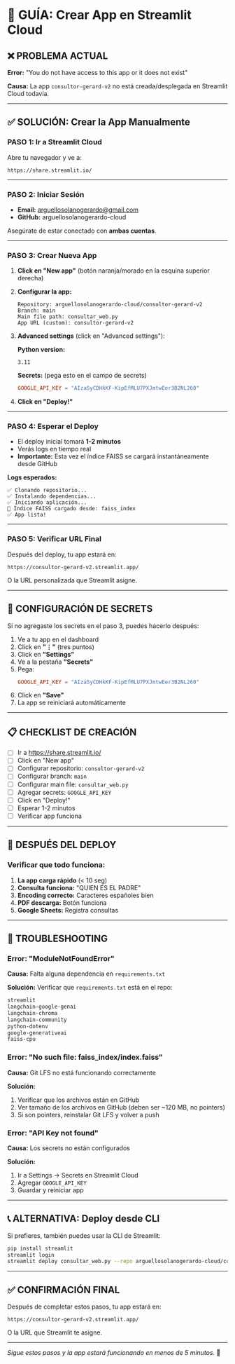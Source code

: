 # 🚀 GUÍA: Crear App en Streamlit Cloud

## ❌ PROBLEMA ACTUAL

**Error:** "You do not have access to this app or it does not exist"

**Causa:** La app `consultor-gerard-v2` no está creada/desplegada en Streamlit Cloud todavía.

---

## ✅ SOLUCIÓN: Crear la App Manualmente

### **PASO 1: Ir a Streamlit Cloud**

Abre tu navegador y ve a:
```
https://share.streamlit.io/
```

---

### **PASO 2: Iniciar Sesión**

- **Email:** arguellosolanogerardo@gmail.com
- **GitHub:** arguellosolanogerardo-cloud

Asegúrate de estar conectado con **ambas cuentas**.

---

### **PASO 3: Crear Nueva App**

1. **Click en "New app"** (botón naranja/morado en la esquina superior derecha)

2. **Configurar la app:**

   ```
   Repository: arguellosolanogerardo-cloud/consultor-gerard-v2
   Branch: main
   Main file path: consultar_web.py
   App URL (custom): consultor-gerard-v2
   ```

3. **Advanced settings** (click en "Advanced settings"):

   **Python version:**
   ```
   3.11
   ```

   **Secrets:** (pega esto en el campo de secrets)
   ```toml
   GOOGLE_API_KEY = "AIzaSyCDHkKF-KipEfMLU7PXJmtwEer3B2NL260"
   ```

4. **Click en "Deploy!"**

---

### **PASO 4: Esperar el Deploy**

- El deploy inicial tomará **1-2 minutos**
- Verás logs en tiempo real
- **Importante:** Esta vez el índice FAISS se cargará instantáneamente desde GitHub

**Logs esperados:**
```
✅ Clonando repositorio...
✅ Instalando dependencias...
✅ Iniciando aplicación...
💾 Índice FAISS cargado desde: faiss_index
✅ App lista!
```

---

### **PASO 5: Verificar URL Final**

Después del deploy, tu app estará en:
```
https://consultor-gerard-v2.streamlit.app/
```

O la URL personalizada que Streamlit asigne.

---

## 🔐 CONFIGURACIÓN DE SECRETS

Si no agregaste los secrets en el paso 3, puedes hacerlo después:

1. Ve a tu app en el dashboard
2. Click en **"⋮"** (tres puntos)
3. Click en **"Settings"**
4. Ve a la pestaña **"Secrets"**
5. Pega:
   ```toml
   GOOGLE_API_KEY = "AIzaSyCDHkKF-KipEfMLU7PXJmtwEer3B2NL260"
   ```
6. Click en **"Save"**
7. La app se reiniciará automáticamente

---

## 📋 CHECKLIST DE CREACIÓN

- [ ] Ir a https://share.streamlit.io/
- [ ] Click en "New app"
- [ ] Configurar repositorio: `consultor-gerard-v2`
- [ ] Configurar branch: `main`
- [ ] Configurar main file: `consultar_web.py`
- [ ] Agregar secrets: `GOOGLE_API_KEY`
- [ ] Click en "Deploy!"
- [ ] Esperar 1-2 minutos
- [ ] Verificar app funciona

---

## 🎯 DESPUÉS DEL DEPLOY

### **Verificar que todo funciona:**

1. **La app carga rápido** (< 10 seg)
2. **Consulta funciona:** "QUIEN ES EL PADRE"
3. **Encoding correcto:** Caracteres españoles bien
4. **PDF descarga:** Botón funciona
5. **Google Sheets:** Registra consultas

---

## 🐛 TROUBLESHOOTING

### **Error: "ModuleNotFoundError"**

**Causa:** Falta alguna dependencia en `requirements.txt`

**Solución:** Verificar que `requirements.txt` está en el repo:
```bash
streamlit
langchain-google-genai
langchain-chroma
langchain-community
python-dotenv
google-generativeai
faiss-cpu
```

### **Error: "No such file: faiss_index/index.faiss"**

**Causa:** Git LFS no está funcionando correctamente

**Solución:**
1. Verificar que los archivos están en GitHub
2. Ver tamaño de los archivos en GitHub (deben ser ~120 MB, no pointers)
3. Si son pointers, reinstalar Git LFS y volver a push

### **Error: "API Key not found"**

**Causa:** Los secrets no están configurados

**Solución:**
1. Ir a Settings → Secrets en Streamlit Cloud
2. Agregar `GOOGLE_API_KEY`
3. Guardar y reiniciar app

---

## 📞 ALTERNATIVA: Deploy desde CLI

Si prefieres, también puedes usar la CLI de Streamlit:

```bash
pip install streamlit
streamlit login
streamlit deploy consultar_web.py --repo arguellosolanogerardo-cloud/consultor-gerard-v2 --branch main
```

---

## ✅ CONFIRMACIÓN FINAL

Después de completar estos pasos, tu app estará en:

```
https://consultor-gerard-v2.streamlit.app/
```

O la URL que Streamlit te asigne.

---

_Sigue estos pasos y la app estará funcionando en menos de 5 minutos._ 🚀
